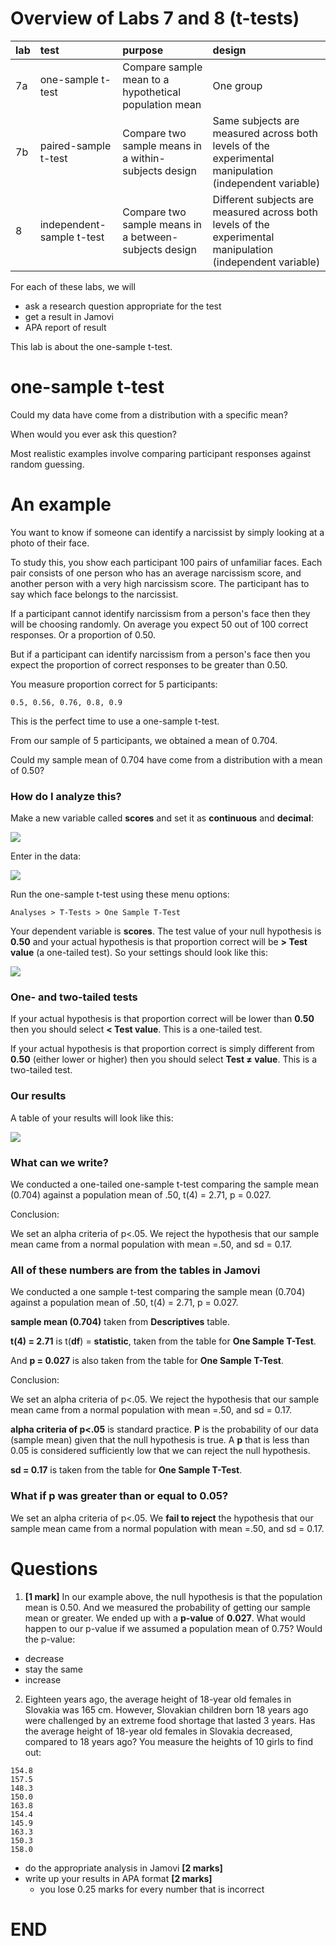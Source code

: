 # Overview of Labs 7 and 8 (t-tests)
| lab | test | purpose | design |
| :--- | :--- | :--- | :--- |
| 7a | one-sample t-test | Compare sample mean to a hypothetical population mean | One group |
| 7b | paired-sample t-test | Compare two sample means in a within-subjects design | Same subjects are measured across both levels of the experimental manipulation (independent variable) |
| 8 | independent-sample t-test | Compare two sample means in a between-subjects design | Different subjects are measured across both levels of the experimental manipulation (independent variable) |

For each of these labs, we will
- ask a research question appropriate for the test
- get a result in Jamovi
- APA report of result

This lab is about the one-sample t-test.

# one-sample t-test
>>
Could my data have come from a distribution with a specific mean?

When would you ever ask this question?

Most realistic examples involve comparing participant responses against random guessing.


# An example
You want to know if someone can identify a narcissist by simply looking at a photo of their face.

To study this, you show each participant 100 pairs of unfamiliar faces. Each pair consists of one person who has an average narcissism score, and another person with a very high narcissism score. The participant has to say which face belongs to the narcissist.

If a participant cannot identify narcissism from a person's face then they will be choosing randomly. On average you expect 50 out of 100 correct responses. Or a proportion of 0.50.

But if a participant can identify narcissism from a person's face then you expect the proportion of correct responses to be greater than 0.50.

You measure proportion correct for 5 participants:
```
0.5, 0.56, 0.76, 0.8, 0.9
```

This is the perfect time to use a one-sample t-test.

From our sample of 5 participants, we obtained a mean of 0.704.

>>
Could my sample mean of 0.704 have come from a distribution with a mean of 0.50?

### How do I analyze this?
Make a new variable called **scores** and set it as **continuous** and **decimal**:

![](/psy-466/assets/fig-1.png)

Enter in the data:

![](/psy-466/assets/fig-2.png)

Run the one-sample t-test using these menu options:
```
Analyses > T-Tests > One Sample T-Test
```

Your dependent variable is **scores**. The test value of your null hypothesis is **0.50** and your actual hypothesis is that proportion correct will be **> Test value** (a one-tailed test). So your settings should look like this:

![](/psy-466/assets/fig-3.png)

### One- and two-tailed tests
If your actual hypothesis is that proportion correct will be lower than **0.50** then you should select **< Test value**. This is a one-tailed test.

If your actual hypothesis is that proportion correct is simply different from **0.50** (either lower or higher) then you should select **Test ≠ value**. This is a two-tailed test.

### Our results
A table of your results will look like this:

![](/psy-466/assets/fig-4.png)

### What can we write?

>>
We conducted a one-tailed one-sample t-test comparing the sample mean (0.704) against a population mean of .50, t(4) = 2.71, p = 0.027.

Conclusion:
>>
We set an alpha criteria of p<.05. We reject the hypothesis that our sample mean came from a normal population with mean =.50, and sd = 0.17.

### All of these numbers are from the tables in Jamovi
>>
We conducted a one sample t-test comparing the sample mean (0.704) against a population mean of .50, t(4) = 2.71, p = 0.027.

**sample mean (0.704)** taken from **Descriptives** table.

**t(4) = 2.71** is t(**df**) = **statistic**, taken from the table for **One Sample T-Test**.

And **p = 0.027** is also taken from the table for **One Sample T-Test**.

Conclusion:
>>
We set an alpha criteria of p<.05. We reject the hypothesis that our sample mean came from a normal population with mean =.50, and sd = 0.17.

**alpha criteria of p<.05** is standard practice. **P** is the probability of our data (sample mean) given that the null hypothesis is true. A **p** that is less than 0.05 is considered sufficiently low that we can reject the null hypothesis.

**sd = 0.17** is taken from the table for **One Sample T-Test**.

### What if p was greater than or equal to 0.05?
>>
We set an alpha criteria of p<.05. We **fail to reject** the hypothesis that our sample mean came from a normal population with mean =.50, and sd = 0.17.

# Questions

1. **[1 mark]**
In our example above, the null hypothesis is that the population mean is 0.50. And we measured the probability of getting our sample mean or greater. We ended up with a **p-value** of **0.027**. What would happen to our p-value if we assumed a population mean of 0.75? Would the p-value:
  - decrease
  - stay the same
  - increase


2. Eighteen years ago, the average height of 18-year old females in Slovakia was 165 cm. However, Slovakian children born 18 years ago were challenged by an extreme food shortage that lasted 3 years. Has the average height of 18-year old females in Slovakia decreased, compared to 18 years ago? You measure the heights of 10 girls to find out:

```
154.8
157.5
148.3
150.0
163.8
154.4
145.9
163.3
150.3
158.0
```
  - do the appropriate analysis in Jamovi **[2 marks]**
  - write up your results in APA format **[2 marks]**
    - you lose 0.25 marks for every number that is incorrect

# END
